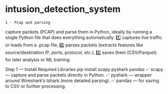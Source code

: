 # intusion_detection_system

    1 - Pcap and parsing 
    
capture packets (PCAP) and parse them in Python, ideally by running a single Python file that does everything automatically:
1️⃣ captures live traffic or loads from a .pcap file,
2️⃣ parses packets (extracts features like source/destination IP, ports, protocol, etc.),
3️⃣ saves them (CSV/Parquet) for later analysis or ML training.

Step 1 — Install Required Libraries
pip install scapy pyshark pandas
✅ scapy — capture and parse packets directly in Python.
✅ pyshark — wrapper around Wireshark’s tshark (more detailed parsing).
✅ pandas — for saving to CSV or further processing.
